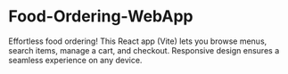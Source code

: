 # Food-Ordering-WebApp
Effortless food ordering! This React app (Vite) lets you browse menus, search items, manage a cart, and checkout. Responsive design ensures a seamless experience on any device.

<!-- ![1](https://github.com/adeshdatir99ad/foodorder/assets/63045592/ed1c6648-c2de-4231-b727-8ee4d70646e3)
![3](https://github.com/adeshdatir99ad/foodorder/assets/63045592/7b3f180b-0df0-4ed0-af47-8b74512b15dc)
![4](https://github.com/adeshdatir99ad/foodorder/assets/63045592/f82973eb-06dc-48d5-9231-7c8ac583d577)
![8](https://github.com/adeshdatir99ad/foodorder/assets/63045592/f2b0267a-c9ad-4b0f-a8d0-ec393b357a31)
![5](https://github.com/adeshdatir99ad/foodorder/assets/63045592/7f061063-3371-458b-8bd5-730003b20ac9) -->


